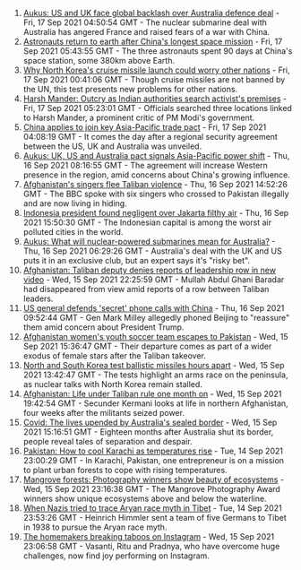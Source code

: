1. [Aukus: US and UK face global backlash over Australia defence deal](https://www.bbc.co.uk/news/world-58592613?at_medium=RSS&at_campaign=KARANGA) - Fri, 17 Sep 2021 04:50:54 GMT - The nuclear submarine deal with Australia has angered France and raised fears of a war with China.
2. [Astronauts return to earth after China's longest space mission](https://www.bbc.co.uk/news/world-asia-china-58554332?at_medium=RSS&at_campaign=KARANGA) - Fri, 17 Sep 2021 05:43:55 GMT - The three astronauts spent 90 days at China's space station, some 380km above Earth.
3. [Why North Korea's cruise missile launch could worry other nations](https://www.bbc.co.uk/news/world-asia-58592308?at_medium=RSS&at_campaign=KARANGA) - Fri, 17 Sep 2021 00:41:06 GMT - Though cruise missiles are not banned by the UN, this test presents new problems for other nations.
4. [Harsh Mander: Outcry as Indian authorities search activist's premises](https://www.bbc.co.uk/news/world-asia-india-58580055?at_medium=RSS&at_campaign=KARANGA) - Fri, 17 Sep 2021 05:23:01 GMT - Officials searched three locations linked to Harsh Mander, a prominent critic of PM Modi's government.
5. [China applies to join key Asia-Pacific trade pact](https://www.bbc.co.uk/news/business-58579832?at_medium=RSS&at_campaign=KARANGA) - Fri, 17 Sep 2021 04:08:19 GMT - It comes the day after a regional security agreement between the US, UK and Australia was unveiled.
6. [Aukus: UK, US and Australia pact signals Asia-Pacific power shift](https://www.bbc.co.uk/news/world-asia-58540808?at_medium=RSS&at_campaign=KARANGA) - Thu, 16 Sep 2021 08:16:55 GMT - The agreement will increase Western presence in the region, amid concerns about China's growing influence.
7. [Afghanistan's singers flee Taliban violence](https://www.bbc.co.uk/news/world-asia-58583217?at_medium=RSS&at_campaign=KARANGA) - Thu, 16 Sep 2021 14:52:26 GMT - The BBC spoke with six singers who crossed to Pakistan illegally and are now living in hiding.
8. [Indonesia president found negligent over Jakarta filthy air](https://www.bbc.co.uk/news/world-asia-58554331?at_medium=RSS&at_campaign=KARANGA) - Thu, 16 Sep 2021 15:50:30 GMT - The Indonesian capital is among the worst air polluted cities in the world.
9. [Aukus: What will nuclear-powered submarines mean for Australia?](https://www.bbc.co.uk/news/world-australia-58580509?at_medium=RSS&at_campaign=KARANGA) - Thu, 16 Sep 2021 06:29:26 GMT - Australia's deal with the UK and US puts it in an exclusive club, but an expert says it's "risky bet".
10. [Afghanistan: Taliban deputy denies reports of leadership row in new video](https://www.bbc.co.uk/news/world-asia-58555234?at_medium=RSS&at_campaign=KARANGA) - Wed, 15 Sep 2021 22:25:59 GMT - Mullah Abdul Ghani Baradar had disappeared from view amid reports of a row between Taliban leaders.
11. [US general defends 'secret' phone calls with China](https://www.bbc.co.uk/news/world-us-canada-58581296?at_medium=RSS&at_campaign=KARANGA) - Thu, 16 Sep 2021 09:52:44 GMT - Gen Mark Milley allegedly phoned Beijing to "reassure" them amid concern about President Trump.
12. [Afghanistan women's youth soccer team escapes to Pakistan](https://www.bbc.co.uk/news/world-asia-58571183?at_medium=RSS&at_campaign=KARANGA) - Wed, 15 Sep 2021 15:36:47 GMT - Their departure comes as part of a wider exodus of female stars after the Taliban takeover.
13. [North and South Korea test ballistic missiles hours apart](https://www.bbc.co.uk/news/world-asia-58554326?at_medium=RSS&at_campaign=KARANGA) - Wed, 15 Sep 2021 13:42:47 GMT - The tests highlight an arms race on the peninsula, as nuclear talks with North Korea remain stalled.
14. [Afghanistan: Life under Taliban rule one month on](https://www.bbc.co.uk/news/world-asia-58550640?at_medium=RSS&at_campaign=KARANGA) - Wed, 15 Sep 2021 19:42:54 GMT - Secunder Kermani looks at life in northern Afghanistan, four weeks after the militants seized power.
15. [Covid: The lives upended by Australia's sealed border](https://www.bbc.co.uk/news/world-australia-58540905?at_medium=RSS&at_campaign=KARANGA) - Wed, 15 Sep 2021 15:16:51 GMT - Eighteen months after Australia shut its border, people reveal tales of separation and despair.
16. [Pakistan: How to cool Karachi as temperatures rise](https://www.bbc.co.uk/news/world-asia-58557995?at_medium=RSS&at_campaign=KARANGA) - Tue, 14 Sep 2021 23:00:29 GMT - In Karachi, Pakistan, one entrepreneur is on a mission to plant urban forests to cope with rising temperatures.
17. [Mangrove forests: Photography winners show beauty of ecosystems](https://www.bbc.co.uk/news/in-pictures-58558932?at_medium=RSS&at_campaign=KARANGA) - Wed, 15 Sep 2021 23:16:38 GMT - The Mangrove Photography Award winners show unique ecosystems above and below the waterline.
18. [When Nazis tried to trace Aryan race myth in Tibet](https://www.bbc.co.uk/news/world-asia-india-58466528?at_medium=RSS&at_campaign=KARANGA) - Tue, 14 Sep 2021 23:53:26 GMT - Heinrich Himmler sent a team of five Germans to Tibet in 1938 to pursue the Aryan race myth.
19. [The homemakers breaking taboos on Instagram](https://www.bbc.co.uk/news/world-asia-india-58543401?at_medium=RSS&at_campaign=KARANGA) - Wed, 15 Sep 2021 23:06:58 GMT - Vasanti, Ritu and Pradnya, who have overcome huge challenges, now find joy performing on Instagram.
